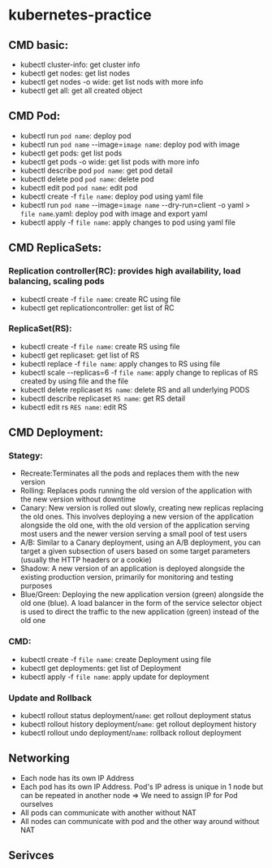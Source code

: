 # kubernetes-practice
## CMD basic:
- kubectl cluster-info: get cluster info
- kubectl get nodes: get list nodes
- kubectl get nodes -o wide: get list nods with more info
- kubectl get all: get all created object
  
## CMD Pod:
- kubectl run `pod name`: deploy pod
- kubectl run `pod name` --image=`image name`: deploy pod with image
- kubectl get pods: get list pods
- kubectl get pods -o wide: get list pods with more info
- kubectl describe pod `pod name`: get pod detail
- kubectl delete pod `pod name`: delete pod
- kubectl edit pod `pod name`: edit pod
- kubectl create -f `file name`: deploy pod using yaml file
- kubectl run `pod name` --image=`image name` --dry-run=client -o yaml > `file name`.yaml: deploy pod with image and export yaml
- kubectl apply -f `file name`: apply changes to pod using yaml file

## CMD ReplicaSets:
### Replication controller(RC): provides high availability, load balancing, scaling pods
- kubectl create -f `file name`: create RC using file
- kubectl get replicationcontroller: get list of RC
### ReplicaSet(RS):
- kubectl create -f `file name`: create RS using file
- kubectl get replicaset: get list of RS
- kubectl replace -f `file name`: apply changes to RS using file
- kubectl scale --replicas=6 -f `file name`: apply change to replicas of RS created by using file and the file
- kubectl delete replicaset `RS name`: delete RS and all underlying PODS
- kubectl describe replicaset `RS name`: get RS detail
- kubectl edit rs `RES name`: edit RS

## CMD Deployment:
### Stategy:
- Recreate:Terminates all the pods and replaces them with the new version
- Rolling: Replaces pods running the old version of the application with the new version without downtime
- Canary: New version is rolled out slowly, creating new replicas replacing the old ones. This involves deploying a new version of the application alongside the old one, with the old version of the application serving most users and the newer version serving a small pool of test users
- A/B: Similar to a Canary deployment, using an A/B deployment, you can target a given subsection of users based on some target parameters (usually the HTTP headers or a cookie)
- Shadow: A new version of an application is deployed alongside the existing production version, primarily for monitoring and testing purposes
- Blue/Green: Deploying the new application version (green) alongside the old one (blue). A load balancer in the form of the service selector object is used to direct the traffic to the new application (green) instead of the old one
### CMD:
- kubectl create -f `file name`: create Deployment using file
- kubectl get deployments: get list of Deployment
- kubectl apply -f `file name`: apply update for deployment
### Update and Rollback
- kubectl rollout status deployment/`name`: get rollout deployment status
- kubectl rollout history deployment/`name`: get rollout deployment history
- kubectl rollout undo deployment/`name`: rollback rollout deployment

## Networking
- Each node has its own IP Address
- Each pod has its own IP Address. Pod's IP adress is unique in 1 node but can be repeated in another node => We need to assign IP for Pod ourselves
- All pods can communicate with another without NAT
- All nodes can communicate with pod and the other way around without NAT

## Serivces

